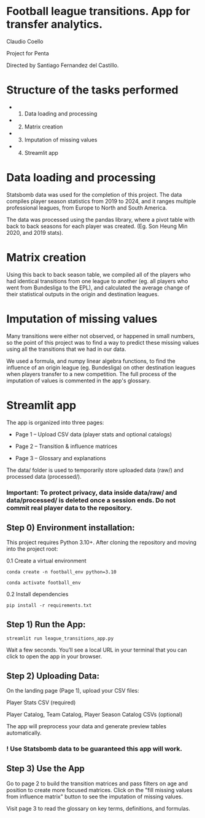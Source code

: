 # Football league transitions. App for transfer analytics.

Claudio Coello 

Project for Penta 

Directed by Santiago Fernandez del Castillo.

# Structure of the tasks performed 
- 1. Data loading and processing
- 2. Matrix creation
- 3. Imputation of missing values
- 4. Streamlit app

# Data loading and processing

Statsbomb data was used for the completion of this project. The data compiles player season statistics from 2019 to 2024, and it ranges multiple professional leagues, from Europe to North and South America.

The data was processed using the pandas library, where a pivot table with back to back seasons for each player was created. (Eg. Son Heung Min 2020, and 2019 stats).

# Matrix creation

Using this back to back season table, we compiled all of the players who had identical transitions from one league to another (eg. all players who went from Bundesliga to the EPL), and calculated the average change of their statistical outputs in the origin and destination leagues.

# Imputation of missing values

Many transitions were either not observed, or happened in small numbers, so the point of this project was to find a way to predict these missing values using all the transitions that we had in our data. 

We used a formula, and numpy linear algebra functions, to find the influence of an origin league (eg. Bundesliga) on other destination leagues when players transfer to a new competition. The full process of the imputation of values is commented in the app's glossary.

# Streamlit app

The app is organized into three pages:

- Page 1 – Upload CSV data (player stats and optional catalogs)

- Page 2 – Transition & influence matrices

- Page 3 – Glossary and explanations

The data/ folder is used to temporarily store uploaded data (raw/) and processed data (processed/).

### Important: To protect privacy, data inside data/raw/ and data/processed/ is deleted once a session ends. Do not commit real player data to the repository.

## Step 0) Environment installation:

This project requires Python 3.10+. After cloning the repository and moving into the project root:

0.1 Create a virtual environment

`conda create -n football_env python=3.10`

`conda activate football_env`

0.2 Install dependencies

`pip install -r requirements.txt`

## Step 1) Run the App:

`streamlit run league_transitions_app.py`

Wait a few seconds. You’ll see a local URL in your terminal that you can click to open the app in your browser.

## Step 2) Uploading Data:

On the landing page (Page 1), upload your CSV files:

Player Stats CSV (required)

Player Catalog, Team Catalog, Player Season Catalog CSVs (optional)

The app will preprocess your data and generate preview tables automatically.

### ! Use Statsbomb data to be guaranteed this app will work.

## Step 3) Use the App

Go to page 2 to build the transition matrices and pass filters on age and position to create more focused matrices.
Click on the "fill missing values from influence matrix" button to see the imputation of missing values.

Visit page 3 to read the glossary on key terms, definitions, and formulas.



  

